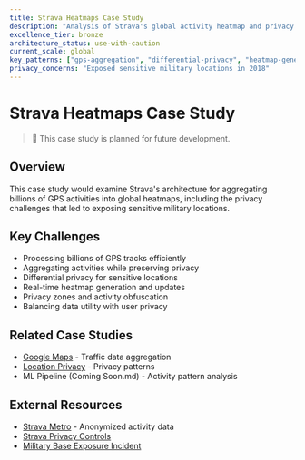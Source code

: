 ```yaml
---
title: Strava Heatmaps Case Study
description: "Analysis of Strava's global activity heatmap and privacy implications"
excellence_tier: bronze
architecture_status: use-with-caution
current_scale: global
key_patterns: ["gps-aggregation", "differential-privacy", "heatmap-generation"]
privacy_concerns: "Exposed sensitive military locations in 2018"
---
```


# Strava Heatmaps Case Study

> 🚧 This case study is planned for future development.

## Overview
This case study would examine Strava's architecture for aggregating billions of GPS activities into global heatmaps, including the privacy challenges that led to exposing sensitive military locations.

## Key Challenges
- Processing billions of GPS tracks efficiently
- Aggregating activities while preserving privacy
- Differential privacy for sensitive locations
- Real-time heatmap generation and updates
- Privacy zones and activity obfuscation
- Balancing data utility with user privacy

## Related Case Studies
- [Google Maps](google-maps.md.md) - Traffic data aggregation
- [Location Privacy](../pattern-library/location-privacy) - Privacy patterns
- ML Pipeline (Coming Soon.md) - Activity pattern analysis

## External Resources
- [Strava Metro](https://metro.strava.com/) - Anonymized activity data
- [Strava Privacy Controls](https://support.strava.com/hc/en-us/articles/115000173384)
- [Military Base Exposure Incident](https://www.bbc.com/news/technology-42853072)